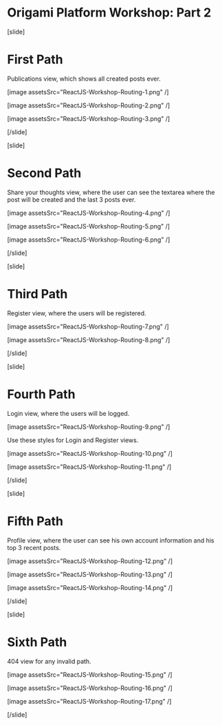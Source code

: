 # Origami Platform Workshop: Part 2

[slide]
# First Path

Publications view, which shows all created posts ever.

[image assetsSrc="ReactJS-Workshop-Routing-1.png" /]

[image assetsSrc="ReactJS-Workshop-Routing-2.png" /]

[image assetsSrc="ReactJS-Workshop-Routing-3.png" /]

[/slide]

[slide]
# Second Path

Share your thoughts view, where the user can see the textarea where the post will be created and the last 3 posts ever.

[image assetsSrc="ReactJS-Workshop-Routing-4.png" /]

[image assetsSrc="ReactJS-Workshop-Routing-5.png" /]

[image assetsSrc="ReactJS-Workshop-Routing-6.png" /]

[/slide]

[slide]
# Third Path

Register view, where the users will be registered.

[image assetsSrc="ReactJS-Workshop-Routing-7.png" /]

[image assetsSrc="ReactJS-Workshop-Routing-8.png" /]

[/slide]

[slide]
# Fourth Path

Login view, where the users will be logged.

[image assetsSrc="ReactJS-Workshop-Routing-9.png" /]

Use these styles for Login and Register views.

[image assetsSrc="ReactJS-Workshop-Routing-10.png" /]

[image assetsSrc="ReactJS-Workshop-Routing-11.png" /]

[/slide]

[slide]
# Fifth Path

Profile view, where the user can see his own account information and his top 3 recent posts.

[image assetsSrc="ReactJS-Workshop-Routing-12.png" /]

[image assetsSrc="ReactJS-Workshop-Routing-13.png" /]

[image assetsSrc="ReactJS-Workshop-Routing-14.png" /]

[/slide]

[slide]
# Sixth Path

404 view for any invalid path.

[image assetsSrc="ReactJS-Workshop-Routing-15.png" /]

[image assetsSrc="ReactJS-Workshop-Routing-16.png" /]

[image assetsSrc="ReactJS-Workshop-Routing-17.png" /]

[/slide]